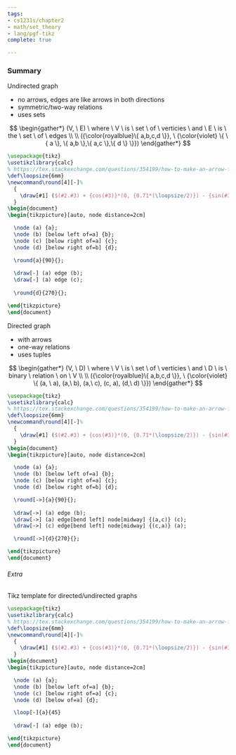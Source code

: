 ```yaml
---
tags:
- cs1231s/chapter2
- math/set_theory
- lang/pgf-tikz
complete: true

---
```



### Summary
Undirected graph
- no arrows, edges are like arrows in both directions
- symmetric/two-way relations
- uses sets

$$
\begin{gather*}
(V, \ E) \ where \ V \ is \ set \ of \ verticies \ and \ E \ is \ the \ set \ of \ edges \\
\\
({\color{royalblue}\{ a,b,c,d \}}, \ {\color{violet} \{ \{ a \}, \{ a,b \},\{ a,c \},\{ d \} \}})
\end{gather*}
$$
```tikz
\usepackage{tikz}
\usetikzlibrary{calc}
% https://tex.stackexchange.com/questions/354199/how-to-make-an-arrow-from-a-node-to-itself-have-a-nice-arc
\def\loopsize{6mm}
\newcommand\round[4][-]%
  {
	\draw[#1] ($(#2.#3) + {cos(#3)}*(0, {0.71*(\loopsize/2)}) - {sin(#3)}*({0.71*(\loopsize/2)}, 0)$) arc (180+#3-45:180+#3-45-270:\loopsize/2) #4;
  }
\begin{document}
\begin{tikzpicture}[auto, node distance=2cm]

  \node (a) {a};
  \node (b) [below left of=a] {b};
  \node (c) [below right of=a] {c};
  \node (d) [below right of=b] {d};

  \round{a}{90}{};
  
  \draw[-] (a) edge (b);
  \draw[-] (a) edge (c);
  
  \round{d}{270}{};

\end{tikzpicture}
\end{document}
```

Directed graph
- with arrows
- one-way relations
- uses tuples

$$
\begin{gather*}
(V, \ D) \ where \ V \ is \ set \ of \ verticies \ and \ D \ is \ binary \ relation \ on \ V \\
\\
({\color{royalblue}\{ a,b,c,d \}}, \ {\color{violet} \{ (a, \ a), (a,\ b), (a,\ c), (c, a), (d,\ d) \}})
\end{gather*}
$$
```tikz
\usepackage{tikz}
\usetikzlibrary{calc}
% https://tex.stackexchange.com/questions/354199/how-to-make-an-arrow-from-a-node-to-itself-have-a-nice-arc
\def\loopsize{6mm}
\newcommand\round[4][-]%
  {
	\draw[#1] ($(#2.#3) + {cos(#3)}*(0, {0.71*(\loopsize/2)}) - {sin(#3)}*({0.71*(\loopsize/2)}, 0)$) arc (180+#3-45:180+#3-45-270:\loopsize/2) #4;
  }
\begin{document}
\begin{tikzpicture}[auto, node distance=2cm]

  \node (a) {a};
  \node (b) [below left of=a] {b};
  \node (c) [below right of=a] {c};
  \node (d) [below right of=b] {d};

  \round[->]{a}{90}{};
  
  \draw[->] (a) edge (b);
  \draw[->] (a) edge[bend left] node[midway] {(a,c)} (c);
  \draw[->] (c) edge[bend left] node[midway] {(c,a)} (a);

  \round[->]{d}{270}{};

\end{tikzpicture}
\end{document}
```

###### Extra
Tikz template for directed/undirected graphs
```latex
\usepackage{tikz}
\usetikzlibrary{calc}
% https://tex.stackexchange.com/questions/354199/how-to-make-an-arrow-from-a-node-to-itself-have-a-nice-arc
\def\loopsize{6mm}
\newcommand\round[4][-]%
  {
	\draw[#1] ($(#2.#3) + {cos(#3)}*(0, {0.71*(\loopsize/2)}) - {sin(#3)}*({0.71*(\loopsize/2)}, 0)$) arc (180+#3-45:180+#3-45-270:\loopsize/2) #4;
  }
\begin{document}
\begin{tikzpicture}[auto, node distance=2cm]

  \node (a) {a};
  \node (b) [below left of=a] {b};
  \node (c) [below right of=a] {c};
  \node (d) [below of=a] {d};

  \loop[-]{a}{45}
  
  \draw[-] (a) edge (b);

\end{tikzpicture}
\end{document}
```
